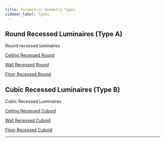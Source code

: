 ```yaml
---
title: Parametric Geometry Types
sidebar_label: Types
---
```


## Round Recessed Luminaires (Type A)

Round recessed luminaires

[Ceiling Recessed Round](./types/l3d-type-a.md/)

[Wall Recessed Round](./types/l3d-type-a.md/)

[Floor Recessed Round](./types/l3d-type-a.md/)

## Cubic Recessed Luminaires (Type B)

Cubic Recessed Luminaires

[Ceiling Recessed Cuboid](./types/l3d-type-b.md/)

[Wall Recessed Cuboid](./types/l3d-type-b.md/)

[Floor Recessed Cuboid](./types/l3d-type-b.md/)


---





